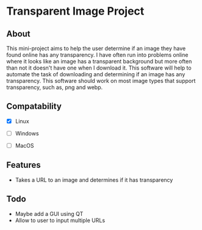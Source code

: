 # Transparent Image Project

## About
This mini-project aims to help the user determine if an image they have found online has any transparency. I have often run into problems online where it looks like an image has a transparent background but more often than not it doesn't have one when I download it. This software will help to automate the task of downloading and determining if an image has any transparency.
This software should work on most image types that support transparency, such as, png and webp.

## Compatability
- [X] Linux
- [ ] Windows
- [ ] MacOS


## Features
- Takes a URL to an image and determines if it has transparency

## Todo
- Maybe add a GUI using QT
- Allow to user to input multiple URLs